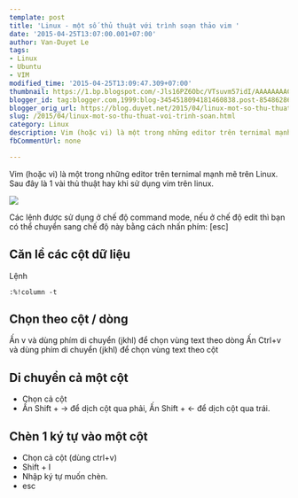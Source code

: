 ```yaml
---
template: post
title: 'Linux - một số thủ thuật với trình soạn thảo vim '
date: '2015-04-25T13:07:00.001+07:00'
author: Van-Duyet Le
tags:
- Linux
- Ubuntu
- VIM
modified_time: '2015-04-25T13:09:47.309+07:00'
thumbnail: https://1.bp.blogspot.com/-Jls16PZ6Obc/VTsuvm57idI/AAAAAAAACU8/AmSffEltsSw/s1600/vim.png
blogger_id: tag:blogger.com,1999:blog-3454518094181460838.post-8548628604283448899
blogger_orig_url: https://blog.duyet.net/2015/04/linux-mot-so-thu-thuat-voi-trinh-soan.html
slug: /2015/04/linux-mot-so-thu-thuat-voi-trinh-soan.html
category: Linux
description: Vim (hoặc vi) là một trong những editor trên ternimal mạnh mẽ trên Linux. Sau đây là 1 vài thủ thuật hay khi sử dụng vim trên linux.
fbCommentUrl: none

---
```


Vim (hoặc vi) là một trong những editor trên ternimal mạnh mẽ trên Linux. Sau đây là 1 vài thủ thuật hay khi sử dụng vim trên linux.

![](https://1.bp.blogspot.com/-Jls16PZ6Obc/VTsuvm57idI/AAAAAAAACU8/AmSffEltsSw/s1600/vim.png)

Các lệnh được sử dụng ở chế độ command mode, nếu ở chế độ edit thì bạn có thể chuyển sang chế độ này bằng cách nhấn phím: [esc]

## Căn lề các cột dữ liệu ##
Lệnh

```
:%!column -t
```

## Chọn theo cột / dòng ##
Ấn v và dùng phím di chuyển (jkhl) để chọn vùng text theo dòng
Ấn Ctrl+v và dùng phím di chuyển (jkhl) để chọn vùng text theo cột

## Di chuyển cả một cột ##

- Chọn cả cột
- Ấn Shift + → để dịch cột qua phải, Ấn Shift + ← để dịch cột qua trái.

## Chèn 1 ký tự vào một cột ##

- Chọn cả cột (dùng ctrl+v)
- Shift + I
- Nhập ký tự muốn chèn.
- esc
